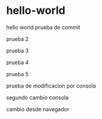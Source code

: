 # hello-world
hello world
prueba de commit


prueba 2

prueba 3

prueba 4

prueba 5

prueba de modificacion por consola

segundo cambio consola

cambio desde navegador

